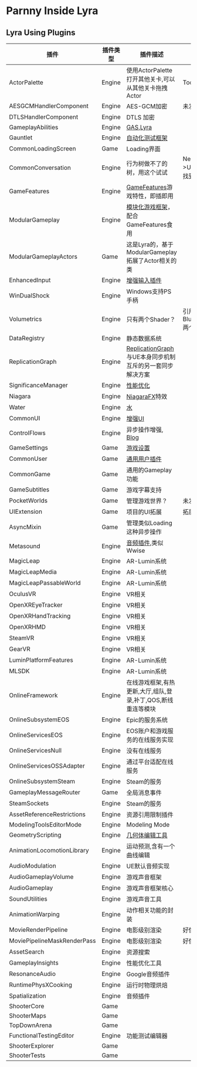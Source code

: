 # Parnny Inside Lyra

## Lyra Using Plugins

| 	插件	                          | 	插件类型	    | 	插件描述	                                                                                                                                                                          | 	注	                                             |
|-------------------------------|-----------|---------------------------------------------------------------------------------------------------------------------------------------------------------------------------------|-------------------------------------------------|
| 	ActorPalette	                | 	Engine	  | 	使用ActorPalette打开其他关卡,可以从其他关卡拖拽Actor	                                                                                                                                           | 	Tools->ActorPalette	                           |
| 	AESGCMHandlerComponent	      | 	Engine	  | 	AES-GCM加密	                                                                                                                                                                     | 	未发现引用	                                         |
| 	DTLSHandlerComponent	        | 	Engine	  | 	DTLS 加密	                                                                                                                                                                       | 		                                              |
| 	GameplayAbilities	           | 	Engine	  | 	[GAS](https://docs.unrealengine.com/5.2/zh-CN/gameplay-ability-system-for-unreal-engine/),[Lyra](https://docs.unrealengine.com/5.2/zh-CN/abilities-in-lyra-in-unreal-engine/)	 | 		                                              |
| 	Gauntlet	                    | 	Engine	  | 	[自动化测试框架](https://docs.unrealengine.com/5.2/zh-CN/gauntlet-automation-framework-in-unreal-engine/)	                                                                            | 		                                              |
| 	CommonLoadingScreen	         | 	Game	    | 	Loading界面	                                                                                                                                                                     | 		                                              |
| 	CommonConversation	          | 	Engine	  | 	行为树做不了的树，用这个试试	                                                                                                                                                                | 	NewDataAsset->UConversationDatabase, 未找到引用	    |
| 	GameFeatures	                | 	Engine	  | 	[GameFeatures](https://docs.unrealengine.com/5.2/zh-CN/game-features-and-modular-gameplay-in-unreal-engine/)游戏特性，即插即用	                                                         | 		                                              |
| 	ModularGameplay	             | 	Engine	  | 	[模块化游戏框架](https://docs.unrealengine.com/5.2/zh-CN/game-features-and-modular-gameplay-in-unreal-engine/)，配合GameFeatures食用	                                                      | 		                                              |
| 	ModularGameplayActors	       | 	Game	    | 	这是Lyra的，基于ModularGameplay拓展了Actor相关的类	                                                                                                                                         | 		                                              |
| 	EnhancedInput	               | 	Engine	  | 	[增强输入插件](https://docs.unrealengine.com/5.2/zh-CN/enhanced-input-in-unreal-engine/)	                                                                                            | 		                                              |
| 	WinDualShock	                | 	Engine	  | 	Windows支持PS手柄	                                                                                                                                                                 | 		                                              |
| 	Volumetrics	                 | 	Engine	  | 	只有两个Shader？	                                                                                                                                                                   | 	引用了Landmass和BlueprintMaterialTextureNodes两个插件	 |
| 	DataRegistry	                | 	Engine	  | 	静态数据系统	                                                                                                                                                                        | 		                                              |
| 	ReplicationGraph	            | 	Engine	  | 	[ReplicationGraph](https://docs.unrealengine.com/5.2/zh-CN/replication-graph-in-unreal-engine/)与UE本身同步机制互斥的另一套同步解决方案	                                                          | 		                                              |
| 	SignificanceManager	         | 	Engine	  | 	[性能优化](https://docs.unrealengine.com/5.2/zh-CN/significance-manager-in-unreal-engine/)	                                                                                        | 		                                              |
| 	Niagara	                     | 	Engine	  | 	[NiagaraFX](https://docs.unrealengine.com/5.2/zh-CN/creating-visual-effects-in-niagara-for-unreal-engine/)特效	                                                                  | 		                                              |
| 	Water	                       | 	Engine	  | 	[水](https://docs.unrealengine.com/5.2/zh-CN/water-system-in-unreal-engine/)	                                                                                                   | 		                                              |
| 	CommonUI	                    | 	Engine	  | 	[增强UI](https://docs.unrealengine.com/5.2/zh-CN/common-ui-plugin-for-advanced-user-interfaces-in-unreal-engine/)	                                                               | 		                                              |
| 	ControlFlows	                | 	Engine	  | 	异步操作增强, [Blog](https://unrealengine.hatenablog.com/entry/2023/01/29/211937)	                                                                                                   | 		                                              |
| 	GameSettings	                | 	Game	    | 	[游戏设置](https://docs.unrealengine.com/5.2/zh-CN/lyra-sample-game-settings-in-unreal-engine/)	                                                                                   | 		                                              |
| 	CommonUser	                  | 	Game	    | 	[通用用户插件](https://docs.unrealengine.com/5.2/zh-CN/common-user-plugin-in-unreal-engine-for-lyra-sample-game/)	                                                                   | 		                                              |
| 	CommonGame	                  | 	Game	    | 	通用的Gameplay功能	                                                                                                                                                                 | 		                                              |
| 	GameSubtitles	               | 	Game	    | 	游戏字幕支持	                                                                                                                                                                        | 		                                              |
| 	PocketWorlds	                | 	Game	    | 	管理游戏世界？	                                                                                                                                                                       | 	未发现引用	                                         |
| 	UIExtension	                 | 	Game	    | 	项目的UI拓展	                                                                                                                                                                       | 	拓展了PointWidget挂点组件	                            |
| 	AsyncMixin	                  | 	Game	    | 	管理类似Loading这种异步操作	                                                                                                                                                             | 		                                              |
| 	Metasound	                   | 	Engine	  | 	[音频插件](https://docs.unrealengine.com/5.2/zh-CN/metasounds-in-unreal-engine/),类似Wwise	                                                                                          | 		                                              |
| 	MagicLeap	                   | 	Engine	  | 	AR-Lumin系统	                                                                                                                                                                    | 		                                              |
| 	MagicLeapMedia	              | 	Engine	  | 	AR-Lumin系统	                                                                                                                                                                    | 		                                              |
| 	MagicLeapPassableWorld	      | 	Engine	  | 	AR-Lumin系统	                                                                                                                                                                    | 		                                              |
| 	OculusVR	                    | 	Engine	  | 	VR相关	                                                                                                                                                                          | 		                                              |
| 	OpenXREyeTracker	            | 	Engine	  | 	VR相关	                                                                                                                                                                          | 		                                              |
| 	OpenXRHandTracking	          | 	Engine	  | 	VR相关	                                                                                                                                                                          | 		                                              |
| 	OpenXRHMD	                   | 	Engine	  | 	VR相关	                                                                                                                                                                          | 		                                              |
| 	SteamVR	                     | 	Engine	  | 	VR相关	                                                                                                                                                                          | 		                                              |
| 	GearVR	                      | 	Engine	  | 	VR相关	                                                                                                                                                                          | 		                                              |
| 	LuminPlatformFeatures	       | 	Engine	  | 	AR-Lumin系统	                                                                                                                                                                    | 		                                              |
| 	MLSDK	                       | 	Engine	  | 	AR-Lumin系统	                                                                                                                                                                    | 		                                              |
| 	OnlineFramework	             | 	Engine	  | 	在线游戏框架,有热更新,大厅,组队,登录,补丁,QOS,断线重连等模块	                                                                                                                                           | 		                                              |
| 	OnlineSubsystemEOS	          | 	Engine	  | 	Epic的服务系统	                                                                                                                                                                     | 		                                              |
| 	OnlineServicesEOS	           | 	Engine	  | 	EOS账户和游戏服务的在线服务实现	                                                                                                                                                             | 		                                              |
| 	OnlineServicesNull	          | 	Engine	  | 	没有在线服务	                                                                                                                                                                        | 		                                              |
| 	OnlineServicesOSSAdapter	    | 	Engine	  | 	通过平台适配在线服务	                                                                                                                                                                    | 		                                              |
| 	OnlineSubsystemSteam	        | 	Engine	  | 	Steam的服务	                                                                                                                                                                      | 		                                              |
| 	GameplayMessageRouter	       | 	Game	    | 	全局消息事件	                                                                                                                                                                        | 		                                              |
| 	SteamSockets	                | 	Engine	  | 	Steam的服务	                                                                                                                                                                      | 		                                              |
| 	AssetReferenceRestrictions	  | 	Engine	  | 	资源引用限制插件	                                                                                                                                                                      | 		                                              |
| 	ModelingToolsEditorMode	     | 	Engine	  | 	Modeling Mode	                                                                                                                                                                 | 		                                              |
| 	GeometryScripting	           | 	Engine	  | 	[几何体编辑工具](https://docs.unrealengine.com/5.2/zh-CN/lyra-geometry-tools-in-unreal-engine/)	                                                                                      | 		                                              |
| 	AnimationLocomotionLibrary	  | 	Engine	  | 	运动预测,含有一个曲线编辑	                                                                                                                                                                 | 		                                              |
| 	AudioModulation	             | 	Engine	  | 	UE默认音频实现	                                                                                                                                                                      | 		                                              |
| 	AudioGameplayVolume	         | 	Engine	  | 	游戏声音框架	                                                                                                                                                                        | 		                                              |
| 	AudioGameplay	               | 	Engine	  | 	游戏声音框架核心	                                                                                                                                                                      | 		                                              |
| 	SoundUtilities	              | 	Engine	  | 	游戏声音工具	                                                                                                                                                                        | 		                                              |
| 	AnimationWarping	            | 	Engine	  | 	动作相关功能的封装	                                                                                                                                                                     | 		                                              |
| 	MovieRenderPipeline	         | 	Engine	  | 	电影级别渲染	                                                                                                                                                                        | 	好像没有引用	                                        |
| 	MoviePipelineMaskRenderPass	 | 	Engine	  | 	电影级别渲染	                                                                                                                                                                        | 	好像没有引用	                                        |
| 	AssetSearch	                 | 	Engine	  | 	资源搜索	                                                                                                                                                                          | 		                                              |
| 	GameplayInsights	            | 	Engine	  | 	性能优化工具	                                                                                                                                                                        | 		                                              |
| 	ResonanceAudio	              | 	Engine	  | 	Google音频插件	                                                                                                                                                                    | 		                                              |
| 	RuntimePhysXCooking	         | 	Engine	  | 	运行时物理烘焙	                                                                                                                                                                       | 		                                              |
| 	Spatialization	              | 	Engine	  | 	音频插件	                                                                                                                                                                          | 		                                              |
| 	ShooterCore	                 | 		Game    | 		                                                                                                                                                                              | 		                                              |
| 	ShooterMaps	                 | 		Game    | 		                                                                                                                                                                              | 		                                              |
| 	TopDownArena	                | 	Game	    | 		                                                                                                                                                                              | 		                                              |
| 	FunctionalTestingEditor	     | 		Engine  | 	功能测试编辑器	                                                                                                                                                                       | 		                                              |
| 	ShooterExplorer	             | 		   Game | 		                                                                                                                                                                              | 		                                              |
| 	ShooterTests	                | 		Game    | 		                                                                                                                                                                              | 		                                              |

